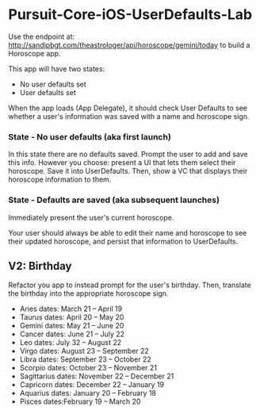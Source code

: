 # Pursuit-Core-iOS-UserDefaults-Lab


Use the endpoint at: http://sandipbgt.com/theastrologer/api/horoscope/gemini/today to build a Horoscope app.


This app will have two states:

- No user defaults set
- User defaults set


When the app loads (App Delegate), it should check User Defaults to see whether a user's information was saved with a name and horoscope sign.
 

### State -  No user defaults (aka first launch)

In this state there are no defaults saved. Prompt the user to add and save this info. However you choose: present a UI that lets them select their horoscope.  Save it into UserDefaults.  Then, show a VC that displays their horoscope information to them.


### State - Defaults are saved (aka subsequent launches)

Immediately present the user's current horoscope.

Your user should always be able to edit their name and horoscope to see their updated horoscope, and persist that information to UserDefaults.

## V2: Birthday

Refactor you app to instead prompt for the user's birthday.  Then, translate the birthday into the appropriate horoscope sign.

- Aries dates: March 21 – April 19
- Taurus dates: April 20 – May 20
- Gemini dates: May 21 – June 20
- Cancer dates: June 21 – July 22
- Leo dates: July 32 – August 22
- Virgo dates: August 23 – September 22
- Libra dates: September 23 – October 22
- Scorpio dates: October 23 – November 21
- Sagittarius dates: November 22 – December 21
- Capricorn dates: December 22 – January 19
- Aquarius dates: January 20 – February 18
- Pisces dates:February 19 – March 20

